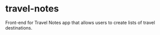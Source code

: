 # travel-notes
Front-end for Travel Notes app that allows users to create lists of travel destinations.
